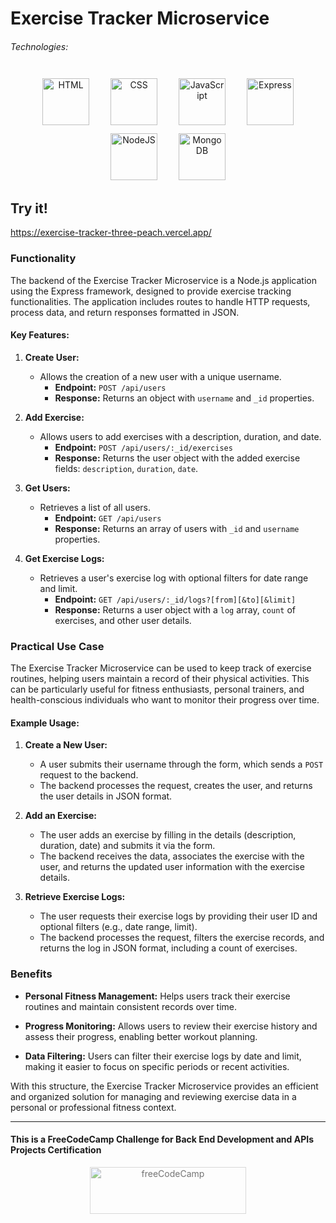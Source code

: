 # Exercise Tracker Microservice

###### Technologies:
<p align="center">
   <img src="https://img.icons8.com/color/75/000000/html-5.png" width="75" height="75" alt="HTML" style="margin: 10px 15px 0 15px;" />
   <img src="https://img.icons8.com/color/75/000000/css3.png" width="75" height="75" alt="CSS" style="margin: 10px 15px 0 15px;" />
   <img src="https://raw.githubusercontent.com/danielcranney/readme-generator/main/public/icons/skills/javascript-colored.svg" width="75" height="75" alt="JavaScript" style="margin: 10px 15px 0 15px;" />
   <img src="https://raw.githubusercontent.com/danielcranney/readme-generator/main/public/icons/skills/express-colored.svg" width="75" height="75" alt="Express" style="margin: 10px 15px 0 15px;" />
   <img src="https://raw.githubusercontent.com/danielcranney/readme-generator/main/public/icons/skills/nodejs-colored.svg" width="75" height="75" alt="NodeJS" style="margin: 10px 15px 0 15px;" />
   <img src="https://raw.githubusercontent.com/danielcranney/readme-generator/main/public/icons/skills/mongodb-colored.svg" width="75" height="75" alt="MongoDB" style="margin: 10px 15px 0 15px;" />  
</p>

## Try it!
https://exercise-tracker-three-peach.vercel.app/

### Functionality

The backend of the Exercise Tracker Microservice is a Node.js application using the Express framework, designed to provide exercise tracking functionalities. The application includes routes to handle HTTP requests, process data, and return responses formatted in JSON.

#### Key Features:
1. **Create User:**
   - Allows the creation of a new user with a unique username.
     - **Endpoint:** `POST /api/users`
     - **Response:** Returns an object with `username` and `_id` properties.

2. **Add Exercise:**
   - Allows users to add exercises with a description, duration, and date.
     - **Endpoint:** `POST /api/users/:_id/exercises`
     - **Response:** Returns the user object with the added exercise fields: `description`, `duration`, `date`.

3. **Get Users:**
   - Retrieves a list of all users.
     - **Endpoint:** `GET /api/users`
     - **Response:** Returns an array of users with `_id` and `username` properties.

4. **Get Exercise Logs:**
   - Retrieves a user's exercise log with optional filters for date range and limit.
     - **Endpoint:** `GET /api/users/:_id/logs?[from][&to][&limit]`
     - **Response:** Returns a user object with a `log` array, `count` of exercises, and other user details.

### Practical Use Case

The Exercise Tracker Microservice can be used to keep track of exercise routines, helping users maintain a record of their physical activities. This can be particularly useful for fitness enthusiasts, personal trainers, and health-conscious individuals who want to monitor their progress over time.

#### Example Usage:

1. **Create a New User:**
   - A user submits their username through the form, which sends a `POST` request to the backend.
   - The backend processes the request, creates the user, and returns the user details in JSON format.

2. **Add an Exercise:**
   - The user adds an exercise by filling in the details (description, duration, date) and submits it via the form.
   - The backend receives the data, associates the exercise with the user, and returns the updated user information with the exercise details.

3. **Retrieve Exercise Logs:**
   - The user requests their exercise logs by providing their user ID and optional filters (e.g., date range, limit).
   - The backend processes the request, filters the exercise records, and returns the log in JSON format, including a count of exercises.

### Benefits

- **Personal Fitness Management:** Helps users track their exercise routines and maintain consistent records over time.
  
- **Progress Monitoring:** Allows users to review their exercise history and assess their progress, enabling better workout planning.

- **Data Filtering:** Users can filter their exercise logs by date and limit, making it easier to focus on specific periods or recent activities.

With this structure, the Exercise Tracker Microservice provides an efficient and organized solution for managing and reviewing exercise data in a personal or professional fitness context.

---

#### This is a FreeCodeCamp Challenge for Back End Development and APIs Projects Certification
<p align="center">
<img src="https://cdn.freecodecamp.org/platform/universal/fcc_primary.svg" width="250" height="75" alt="freeCodeCamp" style="margin: 0 15px; opacity: 0.6" />
</p>
